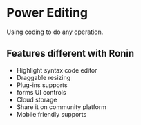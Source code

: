 # Power Editing
Using coding to do any operation.

## Features different with Ronin
* Highlight syntax code editor
* Draggable resizing
* Plug-ins supports
* forms UI controls
* Cloud storage
* Share it on community platform
* Mobile friendly supports
